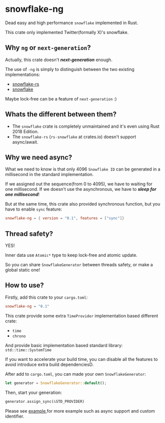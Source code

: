 # snowflake-ng

Dead easy and high performance `snowflake` implemented in Rust.

This crate only implemented Twitter(formally X)'s snowflake.

## Why `ng` or `next-generation`?

Actually, this crate doesn't **_next-generation_** enough.

The use of `-ng` is simply to distinguish between the two existing implementations:

- [snowflake-rs](https://github.com/BinChengZhao/snowflake-rs)
- [snowflake](https://crates.io/crates/snowflake)

Maybe lock-free can be a feature of `next-generation` :)

## Whats the different between them?

- The `snowflake` crate is completely unmaintained and it's even using Rust 2018 Edition.
- The `snowflake-rs` (`rs-snowflake` at crates.io) doesn't support async/await.

## Why we need async?

What we need to know is that only 4096 `Snowflake ID` can be generated in a millisecond in the standard implementation.

If we assigned out the sequence(from 0 to 4095), we have to waiting for one millisecond. If we doesn't use the asynchronous, we have to **_sleep for one millisecond_**!

But at the same time, this crate also provided synchronous function, but you have to enable `sync` feature:

```toml
snowflake-ng = { version = "0.1", features = ["sync"]}
```

## Thread safety?

YES!

Inner data use `Atomic*` type to keep lock-free and atomic update.

So you can share `SnowflakeGenerator` between threads safety, or make a global static one!

## How to use?

Firstly, add this crate to your `cargo.toml`:

```toml
snowflake-ng = "0.1"
```

This crate provide some extra `TimeProvider` implementation based different crate:

- `time`
- `chrono`

And provide basic implementation based standard library: `std::time::SystemTime`

If you want to accelerate your build time, you can disable all the features to avoid introduce extra build dependenciesD.

After add to `cargo.toml`, you can made your own `SnowflakeGenerator`:

```rust
let generator = SnowflakeGenerator::default();
```

Then, start your generation:

```rust
generator.assign_sync(&STD_PROVIDER)
```

Please see [example](./examples/),for more example such as async support and custom identifier.
